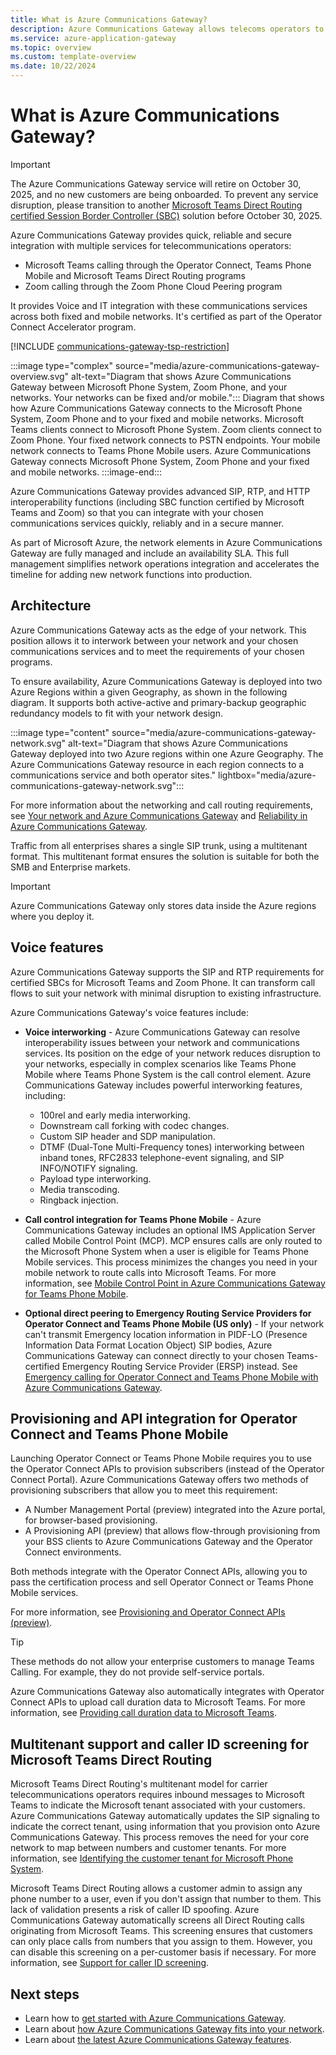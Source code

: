 ```yaml
---
title: What is Azure Communications Gateway?
description: Azure Communications Gateway allows telecoms operators to interoperate with Operator Connect, Teams Phone Mobile, Microsoft Teams Direct Routing, and Zoom Phone.
ms.service: azure-application-gateway
ms.topic: overview
ms.custom: template-overview
ms.date: 10/22/2024
---
```


# What is Azure Communications Gateway?

> [!IMPORTANT]
> The Azure Communications Gateway service will retire on October 30, 2025, and no new customers are being onboarded. To prevent any service disruption, please transition to another [Microsoft Teams Direct Routing certified Session Border Controller (SBC)](/microsoftteams/direct-routing-border-controllers) solution before October 30, 2025.

Azure Communications Gateway provides quick, reliable and secure integration with multiple services for telecommunications operators:

- Microsoft Teams calling through the Operator Connect, Teams Phone Mobile and Microsoft Teams Direct Routing programs
- Zoom calling through the Zoom Phone Cloud Peering program

It provides Voice and IT integration with these communications services across both fixed and mobile networks. It's certified as part of the Operator Connect Accelerator program.

[!INCLUDE [communications-gateway-tsp-restriction](includes/communications-gateway-tsp-restriction.md)]

:::image type="complex" source="media/azure-communications-gateway-overview.svg" alt-text="Diagram that shows Azure Communications Gateway between Microsoft Phone System, Zoom Phone, and your networks. Your networks can be fixed and/or mobile.":::
    Diagram that shows how Azure Communications Gateway connects to the Microsoft Phone System, Zoom Phone and to your fixed and mobile networks. Microsoft Teams clients connect to Microsoft Phone System. Zoom clients connect to Zoom Phone. Your fixed network connects to PSTN endpoints. Your mobile network connects to Teams Phone Mobile users. Azure Communications Gateway connects Microsoft Phone System, Zoom Phone and your fixed and mobile networks.
:::image-end:::

Azure Communications Gateway provides advanced SIP, RTP, and HTTP interoperability functions (including SBC function certified by Microsoft Teams and Zoom) so that you can integrate with your chosen communications services quickly, reliably and in a secure manner.

As part of Microsoft Azure, the network elements in Azure Communications Gateway are fully managed and include an availability SLA. This full management simplifies network operations integration and accelerates the timeline for adding new network functions into production.

## Architecture

Azure Communications Gateway acts as the edge of your network. This position allows it to interwork between your network and your chosen communications services and to meet the requirements of your chosen programs.

To ensure availability, Azure Communications Gateway is deployed into two Azure Regions within a given Geography, as shown in the following diagram. It supports both active-active and primary-backup geographic redundancy models to fit with your network design.

:::image type="content" source="media/azure-communications-gateway-network.svg" alt-text="Diagram that shows Azure Communications Gateway deployed into two Azure regions within one Azure Geography. The Azure Communications Gateway resource in each region connects to a communications service and both operator sites." lightbox="media/azure-communications-gateway-network.svg":::

For more information about the networking and call routing requirements, see [Your network and Azure Communications Gateway](role-in-network.md#network-requirements) and [Reliability in Azure Communications Gateway](reliability-communications-gateway.md).

Traffic from all enterprises shares a single SIP trunk, using a multitenant format. This multitenant format ensures the solution is suitable for both the SMB and Enterprise markets.

> [!IMPORTANT]
> Azure Communications Gateway only stores data inside the Azure regions where you deploy it.

## Voice features

Azure Communications Gateway supports the SIP and RTP requirements for certified SBCs for Microsoft Teams and Zoom Phone. It can transform call flows to suit your network with minimal disruption to existing infrastructure.

Azure Communications Gateway's voice features include:

- **Voice interworking** - Azure Communications Gateway can resolve interoperability issues between your network and communications services. Its position on the edge of your network reduces disruption to your networks, especially in complex scenarios like Teams Phone Mobile where Teams Phone System is the call control element. Azure Communications Gateway includes powerful interworking features, including:

  - 100rel and early media interworking.
  - Downstream call forking with codec changes.
  - Custom SIP header and SDP manipulation.
  - DTMF (Dual-Tone Multi-Frequency tones) interworking between inband tones, RFC2833 telephone-event signaling, and SIP INFO/NOTIFY signaling.
  - Payload type interworking.
  - Media transcoding.
  - Ringback injection.

- **Call control integration for Teams Phone Mobile** - Azure Communications Gateway includes an optional IMS Application Server called Mobile Control Point (MCP). MCP ensures calls are only routed to the Microsoft Phone System when a user is eligible for Teams Phone Mobile services. This process minimizes the changes you need in your mobile network to route calls into Microsoft Teams. For more information, see [Mobile Control Point in Azure Communications Gateway for Teams Phone Mobile](mobile-control-point.md).
- **Optional direct peering to Emergency Routing Service Providers for Operator Connect and Teams Phone Mobile (US only)** - If your network can't transmit Emergency location information in PIDF-LO (Presence Information Data Format Location Object) SIP bodies, Azure Communications Gateway can connect directly to your chosen Teams-certified Emergency Routing Service Provider (ERSP) instead. See [Emergency calling for Operator Connect and Teams Phone Mobile with Azure Communications Gateway](emergency-calls-operator-connect.md).

## Provisioning and API integration for Operator Connect and Teams Phone Mobile

Launching Operator Connect or Teams Phone Mobile requires you to use the Operator Connect APIs to provision subscribers (instead of the Operator Connect Portal). Azure Communications Gateway offers two methods of provisioning subscribers that allow you to meet this requirement:

- A Number Management Portal (preview) integrated into the Azure portal, for browser-based provisioning.
- A Provisioning API (preview) that allows flow-through provisioning from your BSS clients to Azure Communications Gateway and the Operator Connect environments.

Both methods integrate with the Operator Connect APIs, allowing you to pass the certification process and sell Operator Connect or Teams Phone Mobile services.

For more information, see [Provisioning and Operator Connect APIs (preview)](interoperability-operator-connect.md#provisioning-and-operator-connect-apis).

> [!TIP]
> These methods do not allow your enterprise customers to manage Teams Calling. For example, they do not provide self-service portals.

Azure Communications Gateway also automatically integrates with Operator Connect APIs to upload call duration data to Microsoft Teams. For more information, see [Providing call duration data to Microsoft Teams](interoperability-operator-connect.md#providing-call-duration-data-to-microsoft-teams).

## Multitenant support and caller ID screening for Microsoft Teams Direct Routing

Microsoft Teams Direct Routing's multitenant model for carrier telecommunications operators requires inbound messages to Microsoft Teams to indicate the Microsoft tenant associated with your customers. Azure Communications Gateway automatically updates the SIP signaling to indicate  the correct tenant, using information that you provision onto Azure Communications Gateway. This process removes the need for your core network to map between numbers and customer tenants. For more information, see [Identifying the customer tenant for Microsoft Phone System](interoperability-teams-direct-routing.md#identifying-the-customer-tenant-for-microsoft-phone-system).

Microsoft Teams Direct Routing allows a customer admin to assign any phone number to a user, even if you don't assign that number to them. This lack of validation presents a risk of caller ID spoofing. Azure Communications Gateway automatically screens all Direct Routing calls originating from Microsoft Teams. This screening ensures that customers can only place calls from numbers that you assign to them. However, you can disable this screening on a per-customer basis if necessary. For more information, see [Support for caller ID screening](interoperability-teams-direct-routing.md#support-for-caller-id-screening).

## Next steps

- Learn how to [get started with Azure Communications Gateway](get-started.md).
- Learn about [how Azure Communications Gateway fits into your network](role-in-network.md).
- Learn about [the latest Azure Communications Gateway features](whats-new.md).

